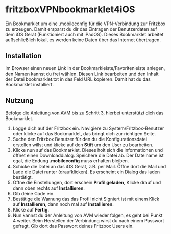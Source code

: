 # fritzboxVPNbookmarklet4iOS
Ein Bookmarklet um eine .mobileconfig für die VPN-Verbindung zur Fritzbox zu erzeugen. Damit ersparst du dir das Eintragen der Benutzerdaten auf dem iOS Gerät (Funktioniert auch mit iPadOS).
Dieses Bookmarklet arbeitet außschließlich lokal, es werden keine Daten über das Internet übertragen.

## Installation

Im Browser einen neuen Link in der Bookmarkleiste/Favoritenleiste anlegen, den Namen kannst du frei wählen. Diesen Link bearbeiten und den Inhalt der Datei bookmarklet.txt in das Feld URL kopieren. Damit hat du das Bookmarklet installiert.

## Nutzung

Befolge die [Anleitung von AVM](https://avm.de/service/vpn/tipps-tricks/vpn-verbindung-zur-fritzbox-unter-apple-ios-zb-iphone-einrichten/) bis zu Schritt 3, hierbei unterstützt dich das Bookmarklet.
1. Logge dich auf der Fritzbox ein. Navigiere zu System/Fritzbox-Benutzer oder klicke auf das Bookmarklet, das bringt dich zur richtigen Seite.
2. Suche den Fritzbox Benutzer für den du die Konfigurationsdatei erstellen willst und klicke auf den __Stift__ um den User zu bearbeiten.
3. Klicke nun auf das Bookmarklet. Dieses holt sich die Informationen und öffnet einen Downloaddialog. Speichere die Datei ab. Der Dateiname ist egal, die Endung __.mobileconfig__ muss erhalten bleiben.
4. Schicke die Datei an das iOS Gerät, z.B. per Mail. Öffne dort die Mail und Lade die Datei runter (draufklicken). Es erscheint ein Dialog das laden bestätigt.
5. Öffne die Einstellungen, dort erschein __Profil geladen__, Klicke drauf und dann oben rechts auf __Installieren__.
6. Gib deine Code ein.
7. Bestätige die Warnung das das Profil nicht Signiert ist mit einem Klick auf __Installieren__, dann noch mal auf __Installieren__. 
8. Klicke auf __Fertig__.
9. Nun kannst du der Anleitung von AVM wieder folgen, es geht bei Punkt 4 weiter. Beim Herstellen der Verbindung wirst du nach einem Passwort gefragt. Gib dort das Passwort deines Fritzbox Users ein.
